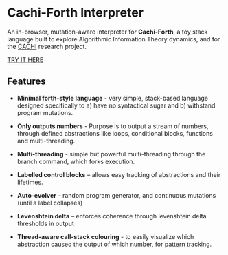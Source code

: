 # Cachi-Forth Interpreter

An in-browser, mutation-aware interpreter for **Cachi-Forth**, a toy stack language
built to explore Algorithmic Information Theory dynamics, and for the [CACHI](https://cachi.wiki)
research project. 

[TRY IT HERE](https://johnwood-cachi.github.io/cachi-forth/src/interpreter.htm)

## Features
* **Minimal forth-style language** - very simple, stack-based language designed specifically
to a) have no syntactical sugar and b) withstand program mutations.

* **Only outputs numbers** - Purpose is to output a stream of numbers, through defined abstractions like
loops, conditional blocks, functions and multi-threading.

* **Multi-threading** - simple but powerful multi-threading through the branch command, which forks execution.

* **Labelled control blocks** – allows easy tracking of abstractions and their lifetimes.
  
* **Auto-evolver** – random program generator, and continuous mutations (until a label collapses)
  
* **Levenshtein delta** – enforces coherence through levenshtein delta thresholds in output
  
* **Thread-aware call-stack colouring** - to easily visualize which abstraction caused the output of which number, for pattern tracking.

